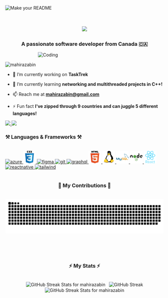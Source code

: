 <img width="1834" alt="Make your README" src="https://user-images.githubusercontent.com/90236635/232446433-d5540fa2-fe28-4bb8-b929-cdb51fe61336.gif" alt="my banner">
<h1 align="center">
    <img src="https://readme-typing-svg.herokuapp.com/?font=Righteous&color=A957D7&size=35&center=true&vCenter=true&width=500&height=70&duration=4000&lines=Hi+There!+👋;+I'm+Mahira+Zabin!;" />
</h1>
<h3 align="center">A passionate software developer from Canada 🇨🇦</h3>
<img align="right" alt="Coding" width="400" src="https://user-images.githubusercontent.com/74038190/221352975-94759904-aa4c-4032-a8ab-b546efb9c478.gif">
<br/>
<p align="left"> <img src="https://komarev.com/ghpvc/?username=mahirazabin&label=Profile%20views&color=0e75b6&style=flat" alt="mahirazabin" /> </p>

- 🔭 I’m currently working on **TaskTrek**

- 🌱 I’m currently learning **networking and multithreaded projects in C++!**

- 📫 Reach me at **mahirazabin@gmail.com**

- ⚡ Fun fact **I've zipped through 9 countries and can juggle 5 different languages!**

<div> 
  <a href="mailto:mahirazabin@gmail.com">
    <img src="https://img.shields.io/badge/Gmail-333333?style=for-the-badge&logo=gmail&logoColor=red" />
  </a>
  <a href="https://linkedin.com/in/pedro-sales-muniz](https://www.linkedin.com/in/mahirazabin/" target="_blank">
    <img src="https://img.shields.io/badge/LinkedIn-0077B5?style=for-the-badge&logo=linkedin&logoColor=white" target="_blank" />
  </a>
</div>


<h3 align="left">⚒️ Languages & Frameworks ⚒️</h3>
<br/>
<div align="left"> <a href="https://azure.microsoft.com/en-in/" target="_blank" rel="noreferrer"> <img src="https://www.vectorlogo.zone/logos/microsoft_azure/microsoft_azure-icon.svg" alt="azure" width="40" height="40"/> </a> <a href="https://www.w3schools.com/css/" target="_blank" rel="noreferrer"> <img src="https://raw.githubusercontent.com/devicons/devicon/master/icons/css3/css3-original-wordmark.svg" alt="css3" width="40" height="40"/> </a> <a href="https://www.figma.com/" target="_blank" rel="noreferrer"> <img src="https://www.vectorlogo.zone/logos/figma/figma-icon.svg" alt="figma" width="40" height="40"/> </a> <a href="https://git-scm.com/" target="_blank" rel="noreferrer"> <img src="https://www.vectorlogo.zone/logos/git-scm/git-scm-icon.svg" alt="git" width="40" height="40"/> </a> <a href="https://graphql.org" target="_blank" rel="noreferrer"> <img src="https://www.vectorlogo.zone/logos/graphql/graphql-icon.svg" alt="graphql" width="40" height="40"/> </a> <a href="https://www.w3.org/html/" target="_blank" rel="noreferrer"> <img src="https://raw.githubusercontent.com/devicons/devicon/master/icons/html5/html5-original-wordmark.svg" alt="html5" width="40" height="40"/> </a> <a href="https://www.linux.org/" target="_blank" rel="noreferrer"> <img src="https://raw.githubusercontent.com/devicons/devicon/master/icons/linux/linux-original.svg" alt="linux" width="40" height="40"/> </a> <a href="https://www.mysql.com/" target="_blank" rel="noreferrer"> <img src="https://raw.githubusercontent.com/devicons/devicon/master/icons/mysql/mysql-original-wordmark.svg" alt="mysql" width="40" height="40"/> </a> <a href="https://nodejs.org" target="_blank" rel="noreferrer"> <img src="https://raw.githubusercontent.com/devicons/devicon/master/icons/nodejs/nodejs-original-wordmark.svg" alt="nodejs" width="40" height="40"/> </a> <a href="https://reactjs.org/" target="_blank" rel="noreferrer"> <img src="https://raw.githubusercontent.com/devicons/devicon/master/icons/react/react-original-wordmark.svg" alt="react" width="40" height="40"/> </a> <a href="https://reactnative.dev/" target="_blank" rel="noreferrer"> <img src="https://reactnative.dev/img/header_logo.svg" alt="reactnative" width="40" height="40"/> </a> <a href="https://tailwindcss.com/" target="_blank" rel="noreferrer"> <img src="https://www.vectorlogo.zone/logos/tailwindcss/tailwindcss-icon.svg" alt="tailwind" width="40" height="40"/> </a> </div>
<br/>

<div align="center">
  <h3>🐍 My Contributions 🐍</h3>
  <br>
  <img alt="snake eating my contributions" src="https://raw.githubusercontent.com/salesp07/salesp07/output/github-contribution-grid-snake.svg" />
  
  <br/><br/><br/>
</div>

<h3 align="center">⚡ My Stats ⚡</h3>
<br>
<div align=center>
     <img width = 390 height = 200 align="center" src="https://github-readme-stats.vercel.app/api/?username=mahirazabin&show_icons=true&hide=contribs,prs&cache_seconds=86400&theme=radical" alt="GitHub Streak Stats for mahirazabin" />
   <td style="padding: 0 10px;">&nbsp;</td>
  <img width = 390 height = 200 align="center" src="https://github-readme-streak-stats.herokuapp.com?user=mahirazabin&theme=radical" alt="GitHub Streak" />
  <br/>
   <img width = 390 height = 200 align="center" src="https://github-readme-stats.vercel.app/api/top-langs?username=mahirazabin&show_icons=true&hide=contribs,prs&cache_seconds=86400&theme=radical" alt="GitHub Streak Stats for mahirazabin" />
</div>


